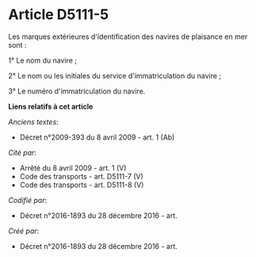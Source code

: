 # Article D5111-5

Les marques extérieures d'identification des navires de plaisance en mer sont :

1° Le nom du navire ;

2° Le nom ou les initiales du service d'immatriculation du navire ;

3° Le numéro d'immatriculation du navire.

**Liens relatifs à cet article**

_Anciens textes_:

  - Décret n°2009-393 du 8 avril 2009 - art. 1 (Ab)

_Cité par_:

  - Arrêté du 8 avril 2009 - art. 1 (V)
  - Code des transports - art. D5111-7 (V)
  - Code des transports - art. D5111-8 (V)

_Codifié par_:

  - Décret n°2016-1893 du 28 décembre 2016 - art.

_Créé par_:

  - Décret n°2016-1893 du 28 décembre 2016 - art.
